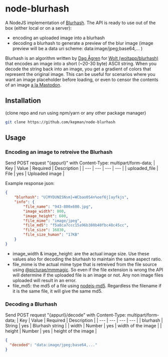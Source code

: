 # node-blurhash


A NodeJS implementation of [Blurhash](https://github.com/woltapp/blurhash).
The API is ready to use out of the box (either local or on a server):
- encoding an uploaded image into a blurhash
- decoding a blurhash to generate a preview of the blur image 
(image preview will be a data uri scheme:  data:image/jpeg;base64,... )


Blurhash is an algorithm written by [Dag Ågren](https://github.com/DagAgren) for [Wolt (woltapp/blurhash)](https://github.com/woltapp/blurhash) that encodes an image into a short (~20-30 byte) ASCII string. When you decode the string back into an image, you get a gradient of colors that represent the original image. This can be useful for scenarios where you want an image placeholder before loading, or even to censor the contents of an image [a la Mastodon](https://blog.joinmastodon.org/2019/05/improving-support-for-adult-content-on-mastodon/).

## Installation
(clone repo and run using npm/yarn or any other package manager)
```sh
git clone https://github.com/kepman/node-blurhash
```

## Usage

### Encoding an image to retreive the Blurhash
Send POST request "{appurl}" with Content-Type: multipart/form-data;
| Key | Value | Required | Description |
| --- | --- | --- | --- |
| uploaded_file | File | yes | Uploaded image |

Example response json:
```json
{
    "blurhash": "U]MYDUNISNsm}=WCbao0S4n%oef6j[ayfkjs",
    "info": {
        "file_name": "943-800x600.jpg",
        "image_width": 800,
        "image_height": 600,
        "file_mime": "image/jpeg",
        "file_md5": "f5a8ca7ccc15a96b380b40fbc48c45cc",
        "file_size": 16830,
        "file_size_human": "17KB"
    }
}
```
- image_width & image_height: are the actual image size. Use these values also for decoding the blurhash to maintain the same aspect ratio.
- file_mime is the actual mime type that is retreived from the file source using [@picturae/mmmagic](https://github.com/picturae/mmmagic). So even if the file extension is wrong the API will determine if the uploaded file is an image or not. Any non image files uploaded will result in an error.
- file_md5: the md5 of a file using [nodejs-md5](https://github.com/heinst/nodejs-md5). Regardless the filename if it is the same file, it will give the same md5.

### Decoding a Blurhash
Send POST request "{appurl}/decode" with Content-Type: multipart/form-data;
| Key | Value | Required | Description |
| --- | --- | --- | --- |
| blurhash | String | yes | Blurhash string |
| width | Number | yes | width of the image |
| height | Number | yes | height of the image |
```json
{
  "decoded": "data:image/jpeg;base64,..."
}
```
